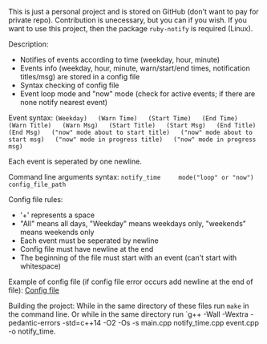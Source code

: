 This is just a personal project and is stored on GitHub (don't want to pay for private repo).
Contribution is unecessary, but you can if you wish. If you want to use this project, then the package `ruby-notify` is required (Linux).

Description:

* Notifies of events according to time (weekday, hour, minute)
* Events info (weekday, hour, minute, warn/start/end times, notification titles/msg) are stored in a config file
* Syntax checking of config file
* Event loop mode and "now" mode (check for active events; if there are none notify nearest event)

Event syntax: `(Weekday)   (Warn Time)   (Start Time)   (End Time)   (Warn Title)   (Warn Msg)   (Start Title)   (Start Msg)   (End Title)   (End Msg)   ("now" mode about to start title)   ("now" mode about to start msg)   ("now" mode in progress title)   ("now" mode in progress msg)`

Each event is seperated by one newline.

Command line arguments syntax: `notify_time     mode("loop" or "now")     config_file_path`

Config file rules:

* '+' represents a space
* "All" means all days, "Weekday" means weekdays only, "weekends" means weekends only
* Each event must be seperated by newline
* Config file must have newline at the end
* The beginning of the file must start with an event (can't start with whitespace)

Example of config file (if config file error occurs add newline at the end of file):
[Config file](http://s000.tinyupload.com/index.php?file_id=06137321611538773501)

Building the project:
While in the same directory of these files run `make` in the command line.
Or while in the same directory run `g++ -Wall -Wextra -pedantic-errors -std=c++14 -O2 -Os -s main.cpp notify_time.cpp event.cpp -o notify_time.